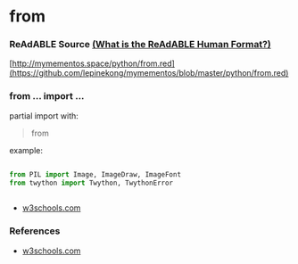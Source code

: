
# from


### ReAdABLE Source [(What is the ReAdABLE Human Format?)](http://readablehumanformat.com)

[http://mymementos.space/python/from.red](https://github.com/lepinekong/mymementos/blob/master/python/from.red)


### from ... import ...

partial import with:
>from

example:


```python

from PIL import Image, ImageDraw, ImageFont
from twython import Twython, TwythonError
        
```


- [w3schools.com](https://www.w3schools.com/python/python_modules.asp)
                        

### References

- [w3schools.com](https://www.w3schools.com/python/python_modules.asp)
                        
